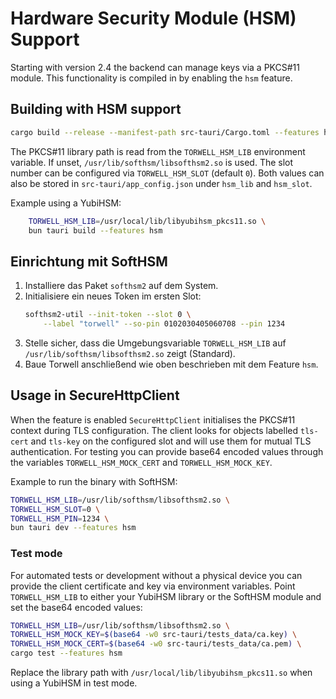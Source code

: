 # Hardware Security Module (HSM) Support

Starting with version 2.4 the backend can manage keys via a PKCS#11 module.
This functionality is compiled in by enabling the `hsm` feature.

## Building with HSM support

```bash
cargo build --release --manifest-path src-tauri/Cargo.toml --features hsm
```

The PKCS#11 library path is read from the `TORWELL_HSM_LIB` environment
variable. If unset, `/usr/lib/softhsm/libsofthsm2.so` is used. The slot
number can be configured via `TORWELL_HSM_SLOT` (default `0`).
Both values can also be stored in `src-tauri/app_config.json` under
`hsm_lib` and `hsm_slot`.

Example using a YubiHSM:

```bash
    TORWELL_HSM_LIB=/usr/local/lib/libyubihsm_pkcs11.so \
    bun tauri build --features hsm
```

## Einrichtung mit SoftHSM

1. Installiere das Paket `softhsm2` auf dem System.
2. Initialisiere ein neues Token im ersten Slot:
   ```bash
   softhsm2-util --init-token --slot 0 \
       --label "torwell" --so-pin 0102030405060708 --pin 1234
   ```
3. Stelle sicher, dass die Umgebungsvariable `TORWELL_HSM_LIB`
   auf `/usr/lib/softhsm/libsofthsm2.so` zeigt (Standard).
4. Baue Torwell anschließend wie oben beschrieben mit dem Feature `hsm`.

## Usage in SecureHttpClient

When the feature is enabled `SecureHttpClient` initialises the PKCS#11
context during TLS configuration. The client looks for objects labelled
`tls-cert` and `tls-key` on the configured slot and will use them for
mutual TLS authentication. For testing you can provide base64 encoded
values through the variables `TORWELL_HSM_MOCK_CERT` and
`TORWELL_HSM_MOCK_KEY`.

Example to run the binary with SoftHSM:

```bash
TORWELL_HSM_LIB=/usr/lib/softhsm/libsofthsm2.so \
TORWELL_HSM_SLOT=0 \
TORWELL_HSM_PIN=1234 \
bun tauri dev --features hsm
```

### Test mode

For automated tests or development without a physical device you can provide the
client certificate and key via environment variables. Point `TORWELL_HSM_LIB` to
either your YubiHSM library or the SoftHSM module and set the base64 encoded
values:

```bash
TORWELL_HSM_LIB=/usr/lib/softhsm/libsofthsm2.so \
TORWELL_HSM_MOCK_KEY=$(base64 -w0 src-tauri/tests_data/ca.key) \
TORWELL_HSM_MOCK_CERT=$(base64 -w0 src-tauri/tests_data/ca.pem) \
cargo test --features hsm
```

Replace the library path with `/usr/local/lib/libyubihsm_pkcs11.so` when using a
YubiHSM in test mode.
